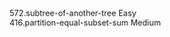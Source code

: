 572.subtree-of-another-tree                                      Easy  
416.partition-equal-subset-sum                                   Medium
